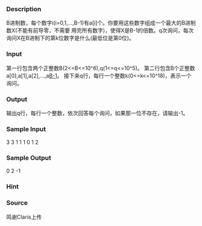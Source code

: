 
### Description
B进制数，每个数字i(i=0,1,...,B-1)有a[i]个。你要用这些数字组成一个最大的B进制数X(不能有前导零，不需要
用完所有数字)，使得X是B-1的倍数。q次询问，每次询问X在B进制下的第k位数字是什么(最低位是第0位)。

### Input
第一行包含两个正整数B(2<=B<=10^6),q(1<=q<=10^5)。
第二行包含B个正整数a[0],a[1],a[2],...,a[B-1](1<=a[i]<=10^6)。
接下来q行，每行一个整数k(0<=k<=10^18)，表示一个询问。

### Output
输出q行，每行一个整数，依次回答每个询问，如果那一位不存在，请输出-1。

### Sample Input
3 3
1 1 1
0
1
2
### Sample Output
0
2
-1
### Hint

### Source
鸣谢Claris上传